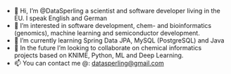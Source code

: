 - 👋 Hi, I’m @DataSperling a scientist and software developer living in the EU. I speak English and German
- 👀 I’m interested in software development, chem- and bioinformatics (genomics), machine learning and semiconductor development.
- 🌱 I’m currently learning Spring Data JPA, MySQL (PostgreSQL) and Java
- 💞️ In the future I’m looking to collaborate on chemical informatics projects based on KNIME, Python, ML and Deep Learning.
- 📫 You can contact me @: datasperling@gmail.com

<!---
DataSperling/DataSperling is a ✨ special ✨ repository because its `README.md` (this file) appears on your GitHub profile.
You can click the Preview link to take a look at your changes.
--->
